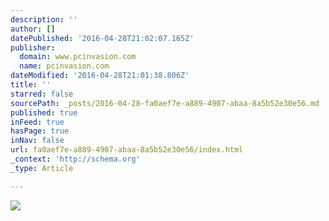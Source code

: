 ```yaml
---
description: ''
author: []
datePublished: '2016-04-28T21:02:07.165Z'
publisher:
  domain: www.pcinvasion.com
  name: pcinvasion.com
dateModified: '2016-04-28T21:01:38.806Z'
title: ''
starred: false
sourcePath: _posts/2016-04-28-fa0aef7e-a889-4907-abaa-8a5b52e30e56.md
published: true
inFeed: true
hasPage: true
inNav: false
url: fa0aef7e-a889-4907-abaa-8a5b52e30e56/index.html
_context: 'http://schema.org'
_type: Article

---
```

![](http://www.pcinvasion.com/wp-content/uploads/2016/04/youtube-1.jpg)